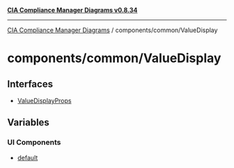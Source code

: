 [**CIA Compliance Manager Diagrams v0.8.34**](../../../README.md)

***

[CIA Compliance Manager Diagrams](../../../modules.md) / components/common/ValueDisplay

# components/common/ValueDisplay

## Interfaces

- [ValueDisplayProps](interfaces/ValueDisplayProps.md)

## Variables

### UI Components

- [default](variables/default.md)
